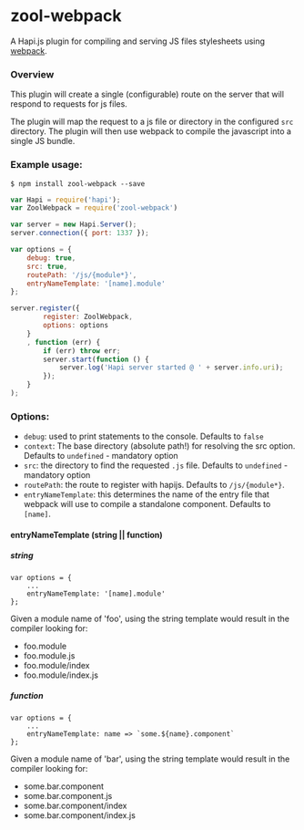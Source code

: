 # zool-webpack

A Hapi.js plugin for compiling and serving JS files stylesheets using [webpack](https://github.com/webpack/webpack).

### Overview

This plugin will create a single (configurable) route on the server that will respond to requests for js files. 

The plugin will map the request to a js file or directory in the configured `src` directory. The plugin will then use webpack to compile the javascript into a single JS bundle. 


### Example usage:

```shell
$ npm install zool-webpack --save
```

```javascript
var Hapi = require('hapi');
var ZoolWebpack = require('zool-webpack')

var server = new Hapi.Server();
server.connection({ port: 1337 });

var options = {
    debug: true,
    src: true,
    routePath: '/js/{module*}',
    entryNameTemplate: '[name].module'
};

server.register({
        register: ZoolWebpack,
        options: options
    }
    , function (err) {
        if (err) throw err;
        server.start(function () {
            server.log('Hapi server started @ ' + server.info.uri);
        });
    }
);
```

### Options:

* `debug`: used to print statements to the console. Defaults to `false`
* `context`: The base directory (absolute path!) for resolving the src option. Defaults to `undefined` - mandatory option
* `src`: the directory to find the requested `.js` file. Defaults to `undefined` - mandatory option
* `routePath`: the route to register with hapijs. Defaults to `/js/{module*}`. 
* `entryNameTemplate`: this determines the name of the entry file that webpack will use to compile a standalone component. Defaults to `[name]`.

#### entryNameTemplate (string || function)

##### string
```
var options = {
    ...
    entryNameTemplate: '[name].module'
};
```

Given a module name of 'foo', using the string template would result in the compiler looking for:

* foo.module
* foo.module.js
* foo.module/index
* foo.module/index.js

##### function
```
var options = {
    ...
    entryNameTemplate: name => `some.${name}.component`
};
```

Given a module name of 'bar', using the string template would result in the compiler looking for:

* some.bar.component
* some.bar.component.js
* some.bar.component/index
* some.bar.component/index.js